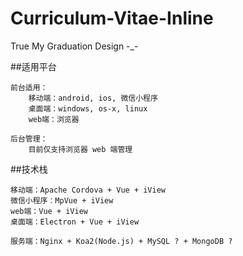 # Curriculum-Vitae-Inline

True My Graduation Design -_-

##适用平台

    前台适用：
        移动端：android, ios, 微信小程序
        桌面端：windows, os-x, linux
        web端：浏览器

    后台管理：
        目前仅支持浏览器 web 端管理


##技术栈

    移动端：Apache Cordova + Vue + iView
    微信小程序：MpVue + iView
    web端：Vue + iView
    桌面端：Electron + Vue + iView

    服务端：Nginx + Koa2(Node.js) + MySQL ? + MongoDB ?

